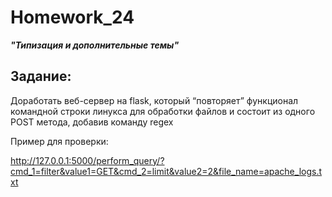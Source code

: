 # Homework_24
***"Типизация и дополнительные темы"***

## Задание:
Доработать веб-сервер на flask, который “повторяет” 
функционал командной строки линукса для обработки файлов
 и состоит из одного POST метода, добавив команду regex

Пример для проверки:

http://127.0.0.1:5000/perform_query/?cmd_1=filter&value1=GET&cmd_2=limit&value2=2&file_name=apache_logs.txt
